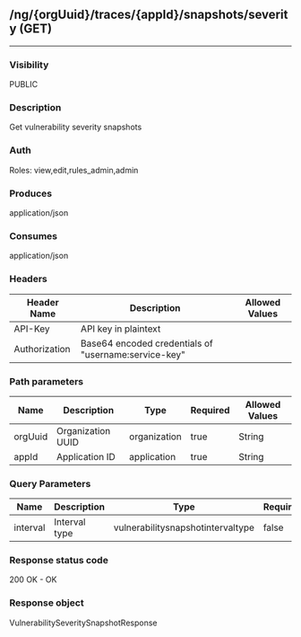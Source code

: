 ## /ng/{orgUuid}/traces/{appId}/snapshots/severity (GET)
---
### Visibility
PUBLIC
### Description
Get vulnerability severity snapshots
### Auth
Roles: view,edit,rules_admin,admin
### Produces
application/json
### Consumes
application/json
### Headers
| Header Name | Description | Allowed Values |
| ----------- | ----------- | ----------- |
| API-Key | API key in plaintext |  |
| Authorization | Base64 encoded credentials of &quot;username:service-key&quot; |  |
### Path parameters
| Name | Description | Type | Required | Allowed Values |
| ----------- | ----------- | ----------- | ----------- | ----------- |
| orgUuid | Organization UUID | organization | true | String |
| appId | Application ID | application | true | String |
### Query Parameters
| Name | Description | Type | Required | Allowed Values |
| ----------- | ----------- | ----------- | ----------- | ----------- |
| interval | Interval type | vulnerabilitysnapshotintervaltype | false | VulnerabilitySnapshotIntervalType |
### Response status code
200 OK - OK
### Response object
VulnerabilitySeveritySnapshotResponse
